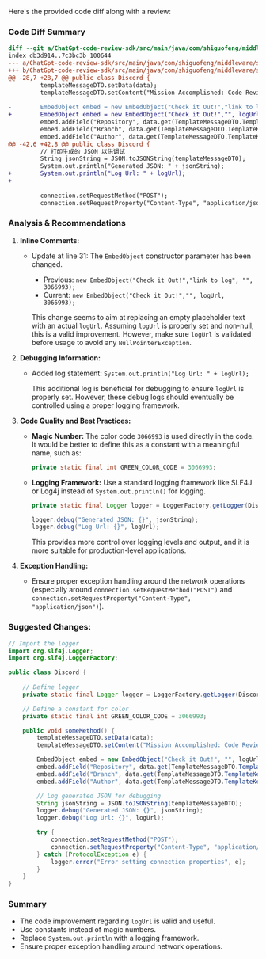 Here's the provided code diff along with a review:

### Code Diff Summary
```diff
diff --git a/ChatGpt-code-review-sdk/src/main/java/com/shiguofeng/middleware/sdk/infrastructure/discord/Discord.java b/ChatGpt-code-review-sdk/src/main/java/com/shiguofeng/middleware/sdk/infrastructure/discord/Discord.java
index db3d914..7c3bc3b 100644
--- a/ChatGpt-code-review-sdk/src/main/java/com/shiguofeng/middleware/sdk/infrastructure/discord/Discord.java
+++ b/ChatGpt-code-review-sdk/src/main/java/com/shiguofeng/middleware/sdk/infrastructure/discord/Discord.java
@@ -28,7 +28,7 @@ public class Discord {
         templateMessageDTO.setData(data);
         templateMessageDTO.setContent("Mission Accomplished: Code Review ✅");
 
-        EmbedObject embed = new EmbedObject("Check it Out!","link to log", "", 3066993); // Green color
+        EmbedObject embed = new EmbedObject("Check it Out!","", logUrl, 3066993); // Green color
         embed.addField("Repository", data.get(TemplateMessageDTO.TemplateKey.REPO_NAME), true);
         embed.addField("Branch", data.get(TemplateMessageDTO.TemplateKey.BRANCH_NAME), true);
         embed.addField("Author", data.get(TemplateMessageDTO.TemplateKey.COMMIT_AUTHOR), true);
@@ -42,6 +42,8 @@ public class Discord {
         // 打印生成的 JSON 以供调试
         String jsonString = JSON.toJSONString(templateMessageDTO);
         System.out.println("Generated JSON: " + jsonString);
+        System.out.println("Log Url: " + logUrl);
+
 
         connection.setRequestMethod("POST");
         connection.setRequestProperty("Content-Type", "application/json");
```

### Analysis & Recommendations

1. **Inline Comments:**
   - Update at line 31: The `EmbedObject` constructor parameter has been changed.
     - Previous: `new EmbedObject("Check it Out!","link to log", "", 3066993);`
     - Current: `new EmbedObject("Check it Out!","", logUrl, 3066993);`
     
     This change seems to aim at replacing an empty placeholder text with an actual `logUrl`. Assuming `logUrl` is properly set and non-null, this is a valid improvement. However, make sure `logUrl` is validated before usage to avoid any `NullPointerException`.

2. **Debugging Information:**
   - Added log statement: `System.out.println("Log Url: " + logUrl);`
   
     This additional log is beneficial for debugging to ensure `logUrl` is properly set. However, these debug logs should eventually be controlled using a proper logging framework.

3. **Code Quality and Best Practices:**
   - **Magic Number:** The color code `3066993` is used directly in the code. It would be better to define this as a constant with a meaningful name, such as:
     ```java
     private static final int GREEN_COLOR_CODE = 3066993;
     ```
   - **Logging Framework:** Use a standard logging framework like SLF4J or Log4j instead of `System.out.println()` for logging.
     ```java
     private static final Logger logger = LoggerFactory.getLogger(Discord.class);
     
     logger.debug("Generated JSON: {}", jsonString);
     logger.debug("Log Url: {}", logUrl);
     ```
     This provides more control over logging levels and output, and it is more suitable for production-level applications.

4. **Exception Handling:**
   - Ensure proper exception handling around the network operations (especially around `connection.setRequestMethod("POST")` and `connection.setRequestProperty("Content-Type", "application/json")`).

### Suggested Changes:
```java
// Import the logger
import org.slf4j.Logger;
import org.slf4j.LoggerFactory;

public class Discord {
    
    // Define logger
    private static final Logger logger = LoggerFactory.getLogger(Discord.class);

    // Define a constant for color
    private static final int GREEN_COLOR_CODE = 3066993;

    public void someMethod() {
        templateMessageDTO.setData(data);
        templateMessageDTO.setContent("Mission Accomplished: Code Review ✅");

        EmbedObject embed = new EmbedObject("Check it Out!", "", logUrl, GREEN_COLOR_CODE);
        embed.addField("Repository", data.get(TemplateMessageDTO.TemplateKey.REPO_NAME), true);
        embed.addField("Branch", data.get(TemplateMessageDTO.TemplateKey.BRANCH_NAME), true);
        embed.addField("Author", data.get(TemplateMessageDTO.TemplateKey.COMMIT_AUTHOR), true);

        // Log generated JSON for debugging
        String jsonString = JSON.toJSONString(templateMessageDTO);
        logger.debug("Generated JSON: {}", jsonString);
        logger.debug("Log Url: {}", logUrl);

        try {
            connection.setRequestMethod("POST");
            connection.setRequestProperty("Content-Type", "application/json");
        } catch (ProtocolException e) {
            logger.error("Error setting connection properties", e);
        }
    }
}
```
### Summary
- The code improvement regarding `logUrl` is valid and useful.
- Use constants instead of magic numbers.
- Replace `System.out.println` with a logging framework.
- Ensure proper exception handling around network operations.